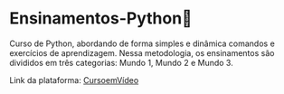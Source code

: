 # Ensinamentos-Python🐍

Curso de Python, abordando de forma simples e dinâmica comandos e exercícios de aprendizagem. Nessa metodologia, os ensinamentos são divididos em três categorias: Mundo 1, Mundo 2 e Mundo 3.

Link da plataforma: [CursoemVídeo](https://www.cursoemvideo.com)
